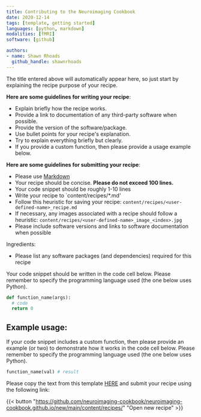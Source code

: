 ```yaml
---
title: Contributing to the Neuroimaging Cookbook
date: 2020-12-14
tags: [template, getting started]
languages: [python, markdown]
modalities: [fMRI]
software: [github]

authors:
- name: Shawn Rhoads
  github_handle: shawnrhoads
---
```


The title entered above will automatically appear here, so just start by explaining the recipe purpose of your recipe.

**Here are some guidelines for writing your recipe**:
- Explain briefly how the recipe works.
- Provide a link to documentation of any third-party software when possible.
- Provide the version of the software/package.
- Use bullet points for your recipe's explanation.
- Try to explain everything briefly but clearly.
- If you provide a custom function, then please provide a usage example below.

**Here are some guidelines for submitting your recipe**:
- Please use [Markdown](https://www.markdownguide.org/basic-syntax/)
- Your recipe should be concise. **Please do not exceed 100 lines.**
- Your code snippet should be roughly 1-10 lines
- Write your recipe to `content/recipes/*.md'
- Follow this heuristic for saving your recipe: `content/recipes/<user-defined-name>_recipe.md`
- If necessary, any images associated with a recipe should follow a heuristic: `content/recipes/<user-defined-name>_image_<index>.jpg`
- Please include software versions and links to software documentation when possible

Ingredients:
- Please list any software packages (and dependencies) required for this recipe

Your code snippet should be written in the code cell below. Please remember to specify the programming language used (the one below uses Python).
```py
def function_name(args):
  # code
  return 0
```

## Example usage:
If your code snippet includes a custom function, then please provide an example (or two) to demonstrate how it works in the code cell below. Please remember to specify the programming language used (the one below uses Python).
```py
function_name(val) # result
```
Please copy the text from this template [HERE](https://raw.githubusercontent.com/neuroimaging-cookbook/neuroimaging-cookbook.github.io/main/content/template_recipe.md) and submit your recipe using the following link:

{{< button "https://github.com/neuroimaging-cookbook/neuroimaging-cookbook.github.io/new/main/content/recipes/" "Open new recipe" >}}
